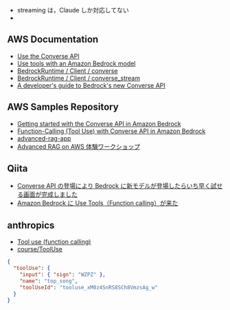 - streaming は，Claude しか対応してない
-

## AWS Documentation

- [Use the Converse API](https://docs.aws.amazon.com/bedrock/latest/userguide/conversation-inference.html)
- [Use tools with an Amazon Bedrock model](https://docs.aws.amazon.com/bedrock/latest/userguide/tool-use.html)
- [BedrockRuntime / Client / converse](https://boto3.amazonaws.com/v1/documentation/api/latest/reference/services/bedrock-runtime/client/converse.html)
- [BedrockRuntime / Client / converse_stream](https://boto3.amazonaws.com/v1/documentation/api/latest/reference/services/bedrock-runtime/client/converse_stream.html)
- [A developer's guide to Bedrock's new Converse API](https://community.aws/content/2dtauBCeDa703x7fDS9Q30MJoBA/amazon-bedrock-converse-api-developer-guide)

## AWS Samples Repository

- [Getting started with the Converse API in Amazon Bedrock](https://github.com/aws-samples/amazon-bedrock-samples/blob/b64902625ea8ade362c0f7d1978428cecdcf47ed/introduction-to-bedrock/Getting%20started%20with%20Converse%20API.ipynb#L158)
- [Function-Calling (Tool Use) with Converse API in Amazon Bedrock](https://github.com/aws-samples/amazon-bedrock-samples/blob/b64902625ea8ade362c0f7d1978428cecdcf47ed/function-calling/Function%20calling%20tool%20use%20with%20Converse%20API.ipynb#L7)
- [advanced-rag-app](https://github.com/aws-samples/aws-ml-jp/blob/main/tasks/generative-ai/advanced-rag/app/app.py)
- [Advanced RAG on AWS 体験ワークショップ](https://catalog.us-east-1.prod.workshops.aws/workshops/9d2259fb-df5f-4f44-b1d3-9a8e0f0f7e46/ja-JP/01-advanced-rag-app/column)

## Qiita

- [Converse API の登場により Bedrock に新モデルが登場したらいち早く試せる画面が完成しました](https://qiita.com/moritalous/items/cde191320abcfffacaca)
- [Amazon Bedrock に Use Tools（Function calling）が来た](https://qiita.com/moritalous/items/8b1a15a7dc583fa3a2e1?utm_campaign=post_article&utm_medium=twitter&utm_source=twitter_share)

## anthropics

- [Tool use (function calling)](https://docs.anthropic.com/ja/docs/tool-use)
- [course/ToolUse](https://github.com/anthropics/courses/tree/master/ToolUse)

```json
{
  "toolUse": {
    "input": { "sign": "WZPZ" },
    "name": "top_song",
    "toolUseId": "tooluse_xM0z4SnRS8SCh8VmzsAg_w"
  }
}
```
